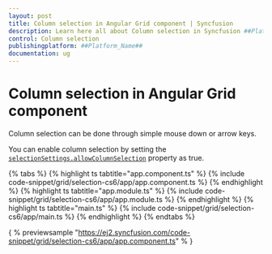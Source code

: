 ```yaml
---
layout: post
title: Column selection in Angular Grid component | Syncfusion
description: Learn here all about Column selection in Syncfusion ##Platform_Name## Grid component of Syncfusion Essential JS 2 and more.
control: Column selection 
publishingplatform: ##Platform_Name##
documentation: ug
---
```


# Column selection in Angular Grid component

Column selection can be done through simple mouse down or arrow keys.

You can enable column selection by setting the [`selectionSettings.allowColumnSelection`](../../api/grid/selectionSettings/#allowcolumnselection) property as true.

{% tabs %}
{% highlight ts tabtitle="app.component.ts" %}
{% include code-snippet/grid/selection-cs6/app/app.component.ts %}
{% endhighlight %}
{% highlight ts tabtitle="app.module.ts" %}
{% include code-snippet/grid/selection-cs6/app/app.module.ts %}
{% endhighlight %}
{% highlight ts tabtitle="main.ts" %}
{% include code-snippet/grid/selection-cs6/app/main.ts %}
{% endhighlight %}
{% endtabs %}
  
{ % previewsample "https://ej2.syncfusion.com/code-snippet/grid/selection-cs6/app/app.component.ts" % }